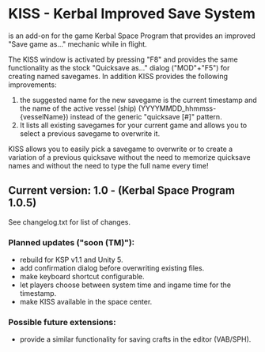 
# KISS - Kerbal Improved Save System 


is an add-on for the game Kerbal Space Program that provides an improved "Save game as..." mechanic while in flight.  

The KISS window is activated by pressing "F8" and provides the same functionality as the stock "Quicksave as..." dialog ("MOD"+"F5") for creating named savegames.
In addition KISS provides the following improvements:  
1. the suggested name for the new savegame is the current timestamp and the name of the active vessel (ship) (YYYYMMDD_hhmmss-{vesselName}) instead of the generic "quicksave [#<number>]" pattern.
2. It lists all existing savegames for your current game and allows you to select a previous savegame to overwrite it.

KISS allows you to easily pick a savegame to overwrite or to create a variation of a previous quicksave without the need to memorize quicksave names and without the need to type the full name every time!  


## Current version: 1.0 - (Kerbal Space Program 1.0.5)  

See changelog.txt for list of changes.


### Planned updates ("soon (TM)"):
* rebuild for KSP v1.1 and Unity 5.
* add confirmation dialog before overwriting existing files.
* make keyboard shortcut configurable.
* let players choose between system time and ingame time for the timestamp.
* make KISS available in the space center.

### Possible future extensions:  
* provide a similar functionality for saving crafts in the editor (VAB/SPH).  